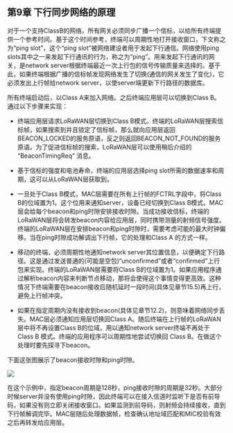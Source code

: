 

## **第9章 下行同步网络的原理**

对于一个支持ClassB的网络，所有网关必须同步广播一个信标，以给所有终端提供一个参考时间。基于这个时间参考，终端可以周期性地打开接收窗口，下文称之为“ping slot”，这个“ping slot”被网络建设者用于发起下行通信。网络使用ping slots其中之一来发起下行通讯的行为，称之为“ping”。用来发起下行通讯的网关，是network server根据终端最近一次上行包的信号传输质量来选择的。基于此，如果终端根据广播的信标帧发现网络发生了切换(通信的网关发生了变化)，它必须发出上行帧给network server，以使server端更新下行路径的数据库。

所有终端启动后，以Class A来加入网络。之后终端应用层可以切换到Class B。通过以下步骤来实现：

- 终端应用层请求LoRaWAN层切换到Class B模式。终端的LoRaWAN层搜索信标帧，如果搜索到并且锁定了信标帧，那么就向应用层返回BEACON_LOCKED的服务原语，反之则返回BEACON_NOT_FOUND的服务原语。为了促进信标帧的搜索，LoRaWAN层可以使用稍后介绍的 “BeaconTimingReq” 消息。

- 基于信标的强度和电池寿命，终端的应用层选择ping slot所需的数据速率和周期，这可以从LoRaWAN层获取到。

- 一旦处于Class B模式，MAC层需要在所有上行帧的FCTRL字段中，将Class B的位域置为1。这个位用来通知server，设备已经切换到Class B模式。MAC层会给每个beacon和ping时隙安排接收时隙。当成功接收信标，终端的LoRaWAN层将会转发beacon内容给应用层，同时携带测量的射频信号强度。终端的LoRaWAN层在安排beacon和ping时隙时，需要考虑可能的最大时钟偏移。当在ping时隙成功解调出下行帧，它的处理和Class A 的方式一样。
 
- 移动的终端，必须周期性地通知network server其位置信息，以便确定下行路径。这是通过发送普通的(可能是空包)“unconfirmed”或者“confirmed”上行包来实现。终端的LoRaWAN层需要将Class B的位域置为1。如果应用程序通过解析beacon内容来判断节点移动，那将会使得这个事情变得更高效。这种情况下终端需要在beacon接收后随机延时一段时间(具体见章节15.5)再上行，避免上行帧冲突。
 
- 如果在指定周期内没有接收到beacon(具体见章节12.2)，则意味着网络同步丢失。MAC层必须通知应用层切换回Class A。随后终端在上行帧的LoRaWAN层中将不再设置Class B的位域，用以通知network server终端不再处于 Class B 模式。终端的应用程序可以周期性地尝试切换回 Class B。在做这个处理时要先探寻下beacon。

下面这张图展示了beacon接收时隙和ping时隙。

![](/img/lorawan_classb_rx_ping_slot_timing.png)

在这个示例中，指定beacon周期是128秒，ping接收时隙的周期是32秒。大部分时候server并没有使用ping时隙，因此终端可以在接入信道时监听下是否有前导码，如果没有则立即关闭接收窗口。如果监测到前导码，则射频会持续接收，直到下行帧解调完毕。MAC层随后处理数据帧，检查确认地址域匹配和MIC校验有效之后再转发给应用层。
